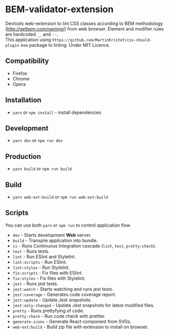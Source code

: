 # BEM-validator-extension

Devtools web-extension to lint CSS classes according to BEM methodology (http://getbem.com/naming/) from web browser.
Element and modifier rules are hardcoded `__` and `--`. <br/>
This application using `https://github.com/MartinKristof/css-should-plugin-bem` package to linting.
Under MIT Licence.

## Compatibility
- Firefox
- Chrome
- Opera

## Installation

- `yarn` or `npm install` - install dependencies

## Development

- `yarn dev` or `npm run dev`

## Production

- `yarn build` or `npm run build`

## Build

- `yarn web-ext:build` or `npm run web-ext:build`

## Scripts

You can use both `yarn` or `npm run` to control application flow.

- `dev` - Starts development **Web** server.
- `build` - Transpile application into bundle.
- `ci` - Runs Continuous Integration cascade (`lint`, `test`, `pretty:check`).
- `test` - Runs tests.
- `lint` - Run ESlint and Stylelint.
- `lint:scripts` - Run ESlint.
- `lint:styles` - Run Stylelint.
- `fix:scripts` - Fix files with ESlint.
- `fix:styles` - Fix files with Stylelint.
- `jest` - Runs jest tests.
- `jest:watch` - Starts watching and runs jest tests.
- `jest:coverage` - Generates code coverage report.
- `jest:update` - Update Jest snapshots.
- `jest:only-changed` - Update Jest snapshots for latest modified files.
- `pretty` - Runs prettyfying of code.
- `pretty:check` - Run code check with prettier.
- `generate-icons` - Generate React component from SVGs.
- `web-ext:build` - Build zip file with extension to install on browser.
